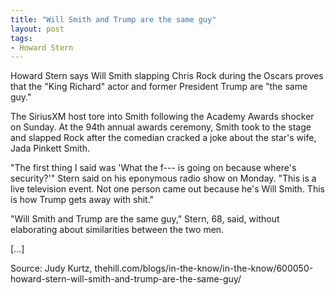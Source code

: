 ```yaml
---
title: "Will Smith and Trump are the same guy"
layout: post
tags:
- Howard Stern
---
```


Howard Stern says Will Smith slapping Chris Rock during the Oscars proves that the "King Richard" actor and former President Trump are "the same guy."

The SiriusXM host tore into Smith following the Academy Awards shocker on Sunday. At the 94th annual awards ceremony, Smith took to the stage and slapped Rock after the comedian cracked a joke about the star's wife, Jada Pinkett Smith.

"The first thing I said was 'What the f--- is going on because where's security?'" Stern said on his eponymous radio show on Monday. "This is a live television event. Not one person came out because he's Will Smith. This is how Trump gets away with shit."

"Will Smith and Trump are the same guy," Stern, 68, said, without elaborating about similarities between the two men.

[...]

Source: Judy Kurtz, thehill.com/blogs/in-the-know/in-the-know/600050-howard-stern-will-smith-and-trump-are-the-same-guy/
